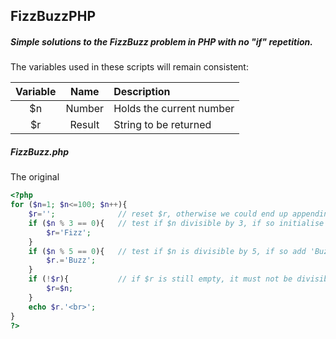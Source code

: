 ## FizzBuzzPHP
##### Simple solutions to the FizzBuzz problem in PHP with **no** "if" repetition.

The variables used in these scripts will remain consistent:

| Variable      | Name      |  Description                         |
|:-------------:|:---------:|:-------------------------------------|
|      $n       | Number    | Holds the current number             |
|      $r       | Result    | String to be returned                |

##### FizzBuzz.php
The original
```php
<?php
for ($n=1; $n<=100; $n++){
	$r='';				// reset $r, otherwise we could end up appending to the previous result
	if ($n % 3 == 0){   // test if $n divisible by 3, if so initialise $r with 'Fizz'
		$r='Fizz';
	} 
	if ($n % 5 == 0){   // test if $n is divisible by 5, if so add 'Buzz' to $r
		$r.='Buzz';
	} 
	if (!$r){           // if $r is still empty, it must not be divisible by either - return the number
		$r=$n;
	}
	echo $r.'<br>';
}
?>
```
